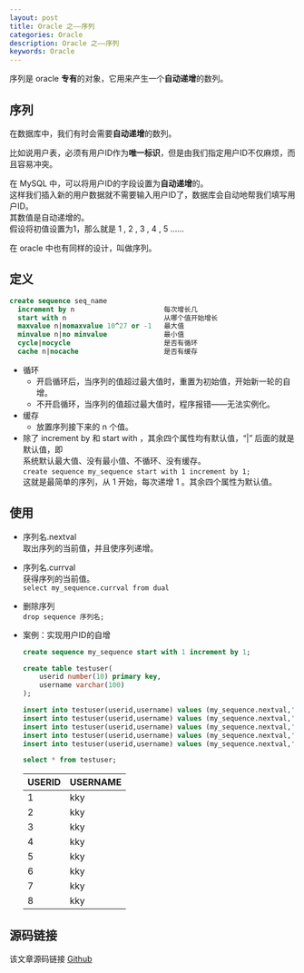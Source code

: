 ```yaml
---
layout: post
title: Oracle 之——序列
categories: Oracle
description: Oracle 之——序列
keywords: Oracle
---
```


序列是 oracle **专有**的对象，它用来产生一个**自动递增**的数列。

## 序列

在数据库中，我们有时会需要**自动递增**的数列。

比如说用户表，必须有用户ID作为**唯一标识**，但是由我们指定用户ID不仅麻烦，而且容易冲突。

在 MySQL 中，可以将用户ID的字段设置为**自动递增**的。<br>
这样我们插入新的用户数据就不需要输入用户ID了，数据库会自动地帮我们填写用户ID。<br>
其数值是自动递增的。<br>
假设将初值设置为1，那么就是 1 , 2 , 3 , 4 , 5 ……

在 oracle 中也有同样的设计，叫做序列。

## 定义

```sql
create sequence seq_name
  increment by n                      每次增长几
  start with n                        从哪个值开始增长
  maxvalue n|nomaxvalue 10^27 or -1   最大值
  minvalue n|no minvalue              最小值
  cycle|nocycle                       是否有循环
  cache n|nocache                     是否有缓存
```
- 循环
	- 开启循环后，当序列的值超过最大值时，重置为初始值，开始新一轮的自增。
	- 不开启循环，当序列的值超过最大值时，程序报错——无法实例化。
- 缓存
	- 放置序列接下来的 n 个值。
- 除了 increment by 和 start with ，其余四个属性均有默认值，“|” 后面的就是默认值，即<br>
	系统默认最大值、没有最小值、不循环、没有缓存。<br>
	`create sequence my_sequence start with 1 increment by 1;`<br>
	这就是最简单的序列，从 1 开始，每次递增 1 。其余四个属性为默认值。

## 使用
- 序列名.nextval<br>
	取出序列的当前值，并且使序列递增。
- 序列名.currval<br>
	获得序列的当前值。<br>
	`select my_sequence.currval from dual`
- 删除序列<br>
	`drop sequence 序列名;`
- 案例：实现用户ID的自增<br>
	```sql
	create sequence my_sequence start with 1 increment by 1;
	
	create table testuser(
		userid number(10) primary key,
		username varchar(100)
	);

	insert into testuser(userid,username) values (my_sequence.nextval,'kky');
	insert into testuser(userid,username) values (my_sequence.nextval,'kky');
	insert into testuser(userid,username) values (my_sequence.nextval,'kky');
	insert into testuser(userid,username) values (my_sequence.nextval,'kky');
	insert into testuser(userid,username) values (my_sequence.nextval,'kky');
	
	select * from testuser;
	```
	
	| USERID | USERNAME |
	| ----------- | ----------------- |
	| 1 | kky |
	| 2 | kky |
	| 3 | kky |
	| 4 | kky |
	| 5 | kky |
	| 6 | kky |
	| 7 | kky |
	| 8 | kky |

## 源码链接
该文章源码链接 [Github](url)